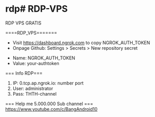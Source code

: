 # rdp# RDP-VPS
RDP VPS GRATIS

====RDP_VPS=======


- Visit  https://dashboard.ngrok.com to copy NGROK_AUTH_TOKEN
- Onpage Github: Settings > Secrets > New repository secret

* Name: NGROK_AUTH_TOKEN
* Value: your-authtoken

=== Info RDP===
1. IP: 0.tcp.ap.ngrok.io: number port
2. User: administrator
3. Pass: THTH-channel

=== Help me 5.000.000 Sub channel ===
https://www.youtube.com/c/BangAndroid10
